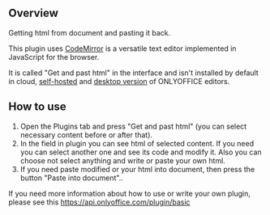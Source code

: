 ## Overview

Getting html from document and pasting it back.

This plugin uses [CodeMirror](https://codemirror.net) is a versatile text editor implemented in JavaScript for the browser.

It is called "Get and past html" in the interface and isn't installed by default in cloud, [self-hosted](https://github.com/ONLYOFFICE/DocumentServer) and [desktop version](https://github.com/ONLYOFFICE/DesktopEditors) of ONLYOFFICE editors. 

## How to use

1. Open the Plugins tab and press "Get and past html" (you can select necessary content before or after that).
2. In the field in plugin you can see html of selected content. If you need you can select another one and see its code and modify it. Also you can choose not select anything and write or paste your own html.
3. If you need paste modified or your html into document, then press the button "Paste into document"..

If you need more information about how to use or write your own plugin, please see this https://api.onlyoffice.com/plugin/basic

